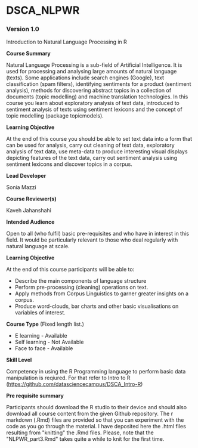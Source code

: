 # DSCA_NLPWR
### Version 1.0

Introduction to Natural Language Processing in R

**Course Summary**

Natural Language Processing is a sub-field of Artificial Intelligence. 
It is used for processing and analysing large amounts of natural language (texts). 
Some applications include search engines (Google), text classification (spam filters),
identifying sentiments for a product (sentiment analysis), methods for discovering 
abstract topics in a collection of documents (topic modelling) and machine translation technologies.
In this course you learn about exploratory analysis of text data, introduced to sentiment analysis of texts using sentiment lexicons and the concept of topic modelling (package topicmodels).

**Learning Objective**

At the end of this course you should be able to set text data into a form that can be used for analysis, carry out cleaning of text data, exploratory analysis of text data, use meta-data to produce interesting visual displays depicting features of the text data, carry out sentiment analysis using  sentiment lexicons and discover topics in a corpus.

**Lead Developer**

Sonia Mazzi

**Course Reviewer(s)**

Kaveh Jahanshahi

**Intended Audience**

Open to all (who fulfil) basic pre-requisites and who have in interest in this field. It would be
particularly relevant to those who deal regularly with natural language at scale.

**Learning Objective**

At the end of this course participants will be able to:

*	Describe the main components of language structure
*	Perform pre-processing (cleaning) operations on text.
*	Apply methods from Corpus Linguistics to garner greater insights on a corpus.
*	Produce word-clouds, bar charts and other basic visualisations on variables of interest.

**Course Type** (Fixed length list.)

* E learning - Available 
* Self learning -  Not Available
* Face to face - Available 

**Skill Level**

Competency in using the R Programming language to perform basic data manipulation is reqiured. For that refer to Intro to R (https://github.com/datasciencecampus/DSCA_Intro-R)

**Pre requisite summary** 

Participants should download the R studio to their device and should also download all course content from the 
given Github repository.  The r markdown (.Rmd) files are provided so that you can experiment with the code as you go through the material. I have deposited here the .html files resulting from "knitting" the .Rmd files. Please, note that the "NLPWR_part3.Rmd" takes quite a while to knit for the first time.


